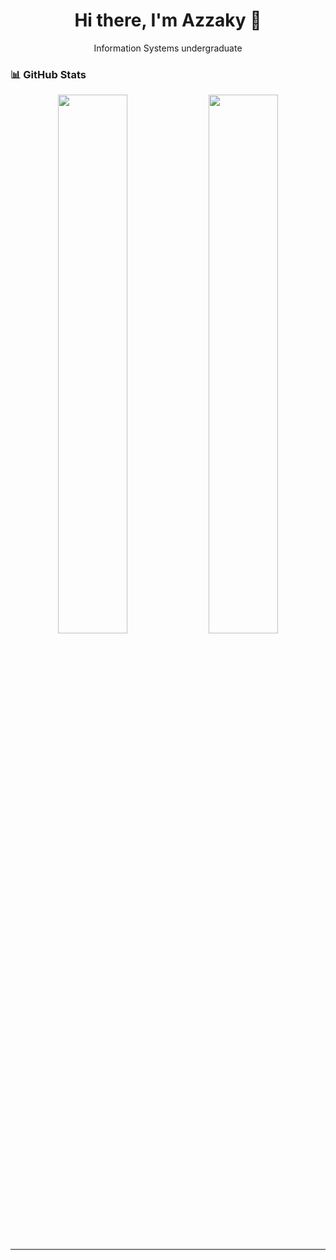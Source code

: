 <h1 align="center">Hi there, I'm Azzaky 👋</h1>

<p align="center">
  Information Systems undergraduate
</p>

### 📊 GitHub Stats

<p align="center">
  <img src="https://github-readme-stats.vercel.app/api?username=glacerous&show_icons=true&theme=tokyonight&hide_border=true&hide_title=true" width="47%">
  <img src="https://github-readme-stats.vercel.app/api/top-langs/?username=glacerous&layout=compact&theme=tokyonight&hide_border=true" width="47%">
</p>

---
